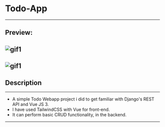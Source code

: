 # Todo-App
---
## Preview:

![gif1]('Todo-App/vue-fe/src/assets/gif1.gif')
---
![gif1]('Todo-App/vue-fe/src/assets/gif1.gif')
---
## Description 
---
- A simple Todo Webapp project i did to get familiar with Django's REST API and Vue JS 3.
- I have used TailwindCSS with Vue for front-end.
- It can perform basic CRUD functionality, in the backend.
---
